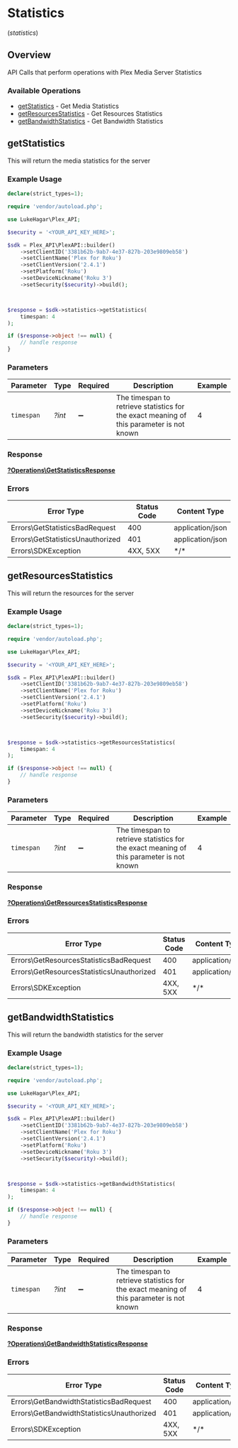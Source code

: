 # Statistics
(*statistics*)

## Overview

API Calls that perform operations with Plex Media Server Statistics


### Available Operations

* [getStatistics](#getstatistics) - Get Media Statistics
* [getResourcesStatistics](#getresourcesstatistics) - Get Resources Statistics
* [getBandwidthStatistics](#getbandwidthstatistics) - Get Bandwidth Statistics

## getStatistics

This will return the media statistics for the server

### Example Usage

```php
declare(strict_types=1);

require 'vendor/autoload.php';

use LukeHagar\Plex_API;

$security = '<YOUR_API_KEY_HERE>';

$sdk = Plex_API\PlexAPI::builder()
    ->setClientID('3381b62b-9ab7-4e37-827b-203e9809eb58')
    ->setClientName('Plex for Roku')
    ->setClientVersion('2.4.1')
    ->setPlatform('Roku')
    ->setDeviceNickname('Roku 3')
    ->setSecurity($security)->build();



$response = $sdk->statistics->getStatistics(
    timespan: 4
);

if ($response->object !== null) {
    // handle response
}
```

### Parameters

| Parameter                                                                                 | Type                                                                                      | Required                                                                                  | Description                                                                               | Example                                                                                   |
| ----------------------------------------------------------------------------------------- | ----------------------------------------------------------------------------------------- | ----------------------------------------------------------------------------------------- | ----------------------------------------------------------------------------------------- | ----------------------------------------------------------------------------------------- |
| `timespan`                                                                                | *?int*                                                                                    | :heavy_minus_sign:                                                                        | The timespan to retrieve statistics for<br/>the exact meaning of this parameter is not known<br/> | 4                                                                                         |

### Response

**[?Operations\GetStatisticsResponse](../../Models/Operations/GetStatisticsResponse.md)**

### Errors

| Error Type                       | Status Code                      | Content Type                     |
| -------------------------------- | -------------------------------- | -------------------------------- |
| Errors\GetStatisticsBadRequest   | 400                              | application/json                 |
| Errors\GetStatisticsUnauthorized | 401                              | application/json                 |
| Errors\SDKException              | 4XX, 5XX                         | \*/\*                            |

## getResourcesStatistics

This will return the resources for the server

### Example Usage

```php
declare(strict_types=1);

require 'vendor/autoload.php';

use LukeHagar\Plex_API;

$security = '<YOUR_API_KEY_HERE>';

$sdk = Plex_API\PlexAPI::builder()
    ->setClientID('3381b62b-9ab7-4e37-827b-203e9809eb58')
    ->setClientName('Plex for Roku')
    ->setClientVersion('2.4.1')
    ->setPlatform('Roku')
    ->setDeviceNickname('Roku 3')
    ->setSecurity($security)->build();



$response = $sdk->statistics->getResourcesStatistics(
    timespan: 4
);

if ($response->object !== null) {
    // handle response
}
```

### Parameters

| Parameter                                                                                 | Type                                                                                      | Required                                                                                  | Description                                                                               | Example                                                                                   |
| ----------------------------------------------------------------------------------------- | ----------------------------------------------------------------------------------------- | ----------------------------------------------------------------------------------------- | ----------------------------------------------------------------------------------------- | ----------------------------------------------------------------------------------------- |
| `timespan`                                                                                | *?int*                                                                                    | :heavy_minus_sign:                                                                        | The timespan to retrieve statistics for<br/>the exact meaning of this parameter is not known<br/> | 4                                                                                         |

### Response

**[?Operations\GetResourcesStatisticsResponse](../../Models/Operations/GetResourcesStatisticsResponse.md)**

### Errors

| Error Type                                | Status Code                               | Content Type                              |
| ----------------------------------------- | ----------------------------------------- | ----------------------------------------- |
| Errors\GetResourcesStatisticsBadRequest   | 400                                       | application/json                          |
| Errors\GetResourcesStatisticsUnauthorized | 401                                       | application/json                          |
| Errors\SDKException                       | 4XX, 5XX                                  | \*/\*                                     |

## getBandwidthStatistics

This will return the bandwidth statistics for the server

### Example Usage

```php
declare(strict_types=1);

require 'vendor/autoload.php';

use LukeHagar\Plex_API;

$security = '<YOUR_API_KEY_HERE>';

$sdk = Plex_API\PlexAPI::builder()
    ->setClientID('3381b62b-9ab7-4e37-827b-203e9809eb58')
    ->setClientName('Plex for Roku')
    ->setClientVersion('2.4.1')
    ->setPlatform('Roku')
    ->setDeviceNickname('Roku 3')
    ->setSecurity($security)->build();



$response = $sdk->statistics->getBandwidthStatistics(
    timespan: 4
);

if ($response->object !== null) {
    // handle response
}
```

### Parameters

| Parameter                                                                                 | Type                                                                                      | Required                                                                                  | Description                                                                               | Example                                                                                   |
| ----------------------------------------------------------------------------------------- | ----------------------------------------------------------------------------------------- | ----------------------------------------------------------------------------------------- | ----------------------------------------------------------------------------------------- | ----------------------------------------------------------------------------------------- |
| `timespan`                                                                                | *?int*                                                                                    | :heavy_minus_sign:                                                                        | The timespan to retrieve statistics for<br/>the exact meaning of this parameter is not known<br/> | 4                                                                                         |

### Response

**[?Operations\GetBandwidthStatisticsResponse](../../Models/Operations/GetBandwidthStatisticsResponse.md)**

### Errors

| Error Type                                | Status Code                               | Content Type                              |
| ----------------------------------------- | ----------------------------------------- | ----------------------------------------- |
| Errors\GetBandwidthStatisticsBadRequest   | 400                                       | application/json                          |
| Errors\GetBandwidthStatisticsUnauthorized | 401                                       | application/json                          |
| Errors\SDKException                       | 4XX, 5XX                                  | \*/\*                                     |